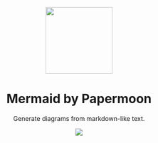<p align="center">
<img src="https://raw.githubusercontent.com/nhussein11/ppm-mermaid/refs/heads/develop/img/PaperMoon_V1%20(1).png" height="150">
</p>
<h1 align="center">
Mermaid by Papermoon
</h1>
<p align="center">
Generate diagrams from markdown-like text.
<p>
<p align="center">
  <a href="https://www.npmjs.com/package/mermaid"><img src="https://img.shields.io/npm/v/mermaid?color=ff3670&label="></a>
<p>
